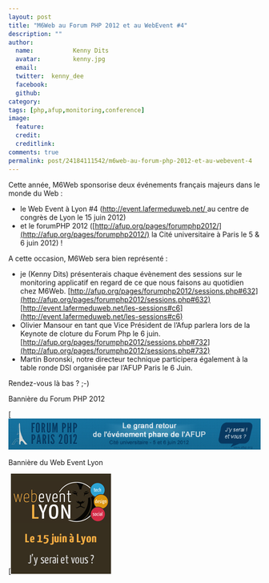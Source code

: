 ```yaml
---
layout: post
title: "M6Web au Forum PHP 2012 et au WebEvent #4"
description: ""
author:
  name:           Kenny Dits
  avatar:         kenny.jpg
  email:          
  twitter:  kenny_dee      
  facebook:       
  github:    
category: 
tags: [php,afup,monitoring,conference]
image:
  feature: 
  credit: 
  creditlink: 
comments: true  
permalink: post/24184111542/m6web-au-forum-php-2012-et-au-webevent-4
---
```


Cette année, M6Web sponsorise deux événements français majeurs dans le monde du Web :



- le Web Event à Lyon #4 ([http://event.lafermeduweb.net/ ](http://event.lafermeduweb.net/)au centre de congrès de Lyon le 15 juin 2012)
- et le forumPHP 2012 ([http://afup.org/pages/forumphp2012/](http://afup.org/pages/forumphp2012/) la Cité universitaire à Paris le 5 & 6 juin 2012) !

A cette occasion, M6Web sera bien représenté :

- je (Kenny Dits) présenterais chaque évènement des sessions sur le monitoring applicatif en regard de ce que nous faisons au quotidien chez M6Web. [http://afup.org/pages/forumphp2012/sessions.php#632](http://afup.org/pages/forumphp2012/sessions.php#632)  
[http://event.lafermeduweb.net/les-sessions#c6](http://event.lafermeduweb.net/les-sessions#c6)
- Olivier Mansour en tant que Vice Président de l’Afup parlera lors de la Keynote de cloture du Forum Php le 6 juin. [http://afup.org/pages/forumphp2012/sessions.php#732](http://afup.org/pages/forumphp2012/sessions.php#732)
- Martin Boronski, notre directeur technique participera également à la table ronde DSI organisée par l’AFUP Paris le 6 Juin.

Rendez-vous là bas ? ;-)




Bannière du Forum PHP 2012

[![Bannière du Forum PHP 2012](/images/posts/imgob/0-00-30-83-201206-ob_152c4d_bandeau-forum-php-2012-fr-large.jpg)


Bannière du Web Event Lyon

[![Bannière du Web Event Lyon](/images/posts/imgob/0-00-30-83-201206-ob_681156_webeventlyon-jyserai-dark.png)



